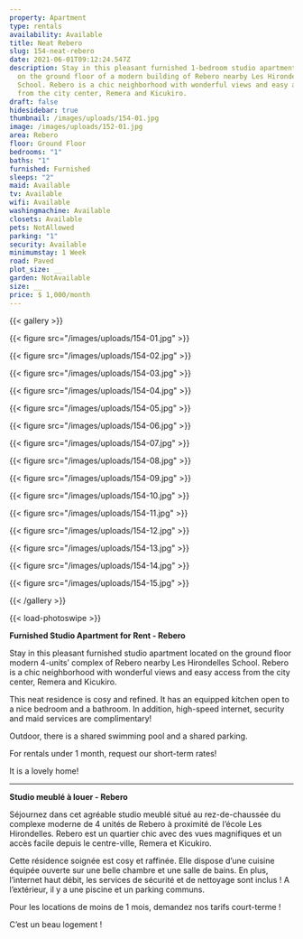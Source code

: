 ```yaml
---
property: Apartment
type: rentals
availability: Available
title: Neat Rebero
slug: 154-neat-rebero
date: 2021-06-01T09:12:24.547Z
description: Stay in this pleasant furnished 1-bedroom studio apartment located
  on the ground floor of a modern building of Rebero nearby Les Hirondelles
  School. Rebero is a chic neighborhood with wonderful views and easy access
  from the city center, Remera and Kicukiro.
draft: false
hidesidebar: true
thumbnail: /images/uploads/154-01.jpg
image: /images/uploads/152-01.jpg
area: Rebero
floor: Ground Floor
bedrooms: "1"
baths: "1"
furnished: Furnished
sleeps: "2"
maid: Available
tv: Available
wifi: Available
washingmachine: Available
closets: Available
pets: NotAllowed
parking: "1"
security: Available
minimumstay: 1 Week
road: Paved
plot_size: __
garden: NotAvailable
size: __
price: $ 1,000/month
---
```

{{< gallery >}}

{{< figure src="/images/uploads/154-01.jpg" >}}

{{< figure src="/images/uploads/154-02.jpg" >}}

{{< figure src="/images/uploads/154-03.jpg" >}}

{{< figure src="/images/uploads/154-04.jpg" >}}

{{< figure src="/images/uploads/154-05.jpg" >}}

{{< figure src="/images/uploads/154-06.jpg" >}}

{{< figure src="/images/uploads/154-07.jpg" >}}

{{< figure src="/images/uploads/154-08.jpg" >}}

{{< figure src="/images/uploads/154-09.jpg" >}}

{{< figure src="/images/uploads/154-10.jpg" >}}

{{< figure src="/images/uploads/154-11.jpg" >}}

{{< figure src="/images/uploads/154-12.jpg" >}}

{{< figure src="/images/uploads/154-13.jpg" >}}

{{< figure src="/images/uploads/154-14.jpg" >}}

{{< figure src="/images/uploads/154-15.jpg" >}}

{{< /gallery >}}

{{< load-photoswipe >}}

**Furnished Studio Apartment for Rent - Rebero**

Stay in this pleasant furnished studio apartment located on the ground floor modern 4-units’ complex of Rebero nearby Les Hirondelles School. Rebero is a chic neighborhood with wonderful views and easy access from the city center, Remera and Kicukiro.

This neat residence is cosy and refined. It has an equipped kitchen open to a nice bedroom and a bathroom. In addition, high-speed internet, security and maid services are complimentary!

Outdoor, there is a shared swimming pool and a shared parking.

For rentals under 1 month, request our short-term rates!

It is a lovely home! 

- - -

**Studio meublé à louer - Rebero**

Séjournez dans cet agréable studio meublé situé au rez-de-chaussée du complexe moderne de 4 unités de Rebero à proximité de l’école Les Hirondelles. Rebero est un quartier chic avec des vues magnifiques et un accès facile depuis le centre-ville, Remera et Kicukiro.

Cette résidence soignée est cosy et raffinée. Elle dispose d’une cuisine équipée ouverte sur une belle chambre et une salle de bains. En plus, l’internet haut débit, les services de sécurité et de nettoyage sont inclus !
A l’extérieur, il y a une piscine et un parking communs.

Pour les locations de moins de 1 mois, demandez nos tarifs court-terme !

C’est un beau logement !